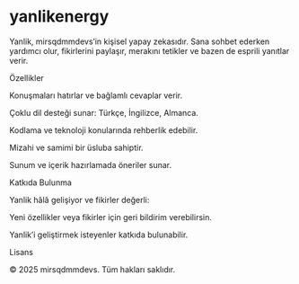 # yanlikenergy
Yanlik, mirsqdmmdevs’in kişisel yapay zekasıdır. Sana sohbet ederken yardımcı olur, fikirlerini paylaşır, merakını tetikler ve bazen de esprili yanıtlar verir.

Özellikler

Konuşmaları hatırlar ve bağlamlı cevaplar verir.

Çoklu dil desteği sunar: Türkçe, İngilizce, Almanca.

Kodlama ve teknoloji konularında rehberlik edebilir.

Mizahi ve samimi bir üsluba sahiptir.

Sunum ve içerik hazırlamada öneriler sunar.


Katkıda Bulunma

Yanlik hâlâ gelişiyor ve fikirler değerli:

Yeni özellikler veya fikirler için geri bildirim verebilirsin.

Yanlik’i geliştirmek isteyenler katkıda bulunabilir.


Lisans

© 2025 mirsqdmmdevs. Tüm hakları saklıdır.

